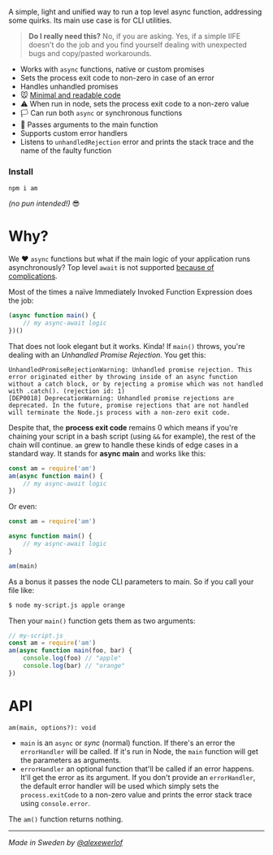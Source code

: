 A simple, light and unified way to run a top level async function, addressing some quirks.
Its main use case is for CLI utilities.

> **Do I really need this?** No, if you are asking. Yes, if a simple IIFE doesn't do the job and you find yourself dealing with unexpected bugs and copy/pasted workarounds. 

* Works with `async` functions, native or custom promises
* Sets the process exit code to non-zero in case of an error
* Handles unhandled promises
* 🐭 [Minimal and readable code](./index.js)
* ⚠ When run in node, sets the process exit code to a non-zero value
* 🏳 Can run both `async` or synchronous functions
* 💌 Passes arguments to the main function
* Supports custom error handlers
* Listens to `unhandledRejection` error and prints the stack trace and the name of the faulty function

### Install

`npm i am`

_(no pun intended!)_ 😎

# Why?

We ♥ `async` functions but what if the main logic of your application runs asynchronously?
Top level `await` is not supported [because of complications](https://gist.github.com/Rich-Harris/0b6f317657f5167663b493c722647221).

Most of the times a naïve Immediately Invoked Function Expression does the job:

```javascript
(async function main() {
    // my async-await logic
})()
```

That does not look elegant but it works. Kinda! If `main()` throws, you're dealing with an *Unhandled Promise Rejection*.
You get this:

```
UnhandledPromiseRejectionWarning: Unhandled promise rejection. This error originated either by throwing inside of an async function without a catch block, or by rejecting a promise which was not handled with .catch(). (rejection id: 1)
[DEP0018] DeprecationWarning: Unhandled promise rejections are deprecated. In the future, promise rejections that are not handled will terminate the Node.js process with a non-zero exit code.
```

Despite that, the **process exit code** remains 0 which means if you're chaining your script in a bash script (using `&&` for example), the rest of the chain will continue.
`am` grew to handle these kinds of edge cases in a standard way. It stands for **async main** and works like this:

```javascript
const am = require('am')
am(async function main() {
    // my async-await logic
})
```

Or even:

```javascript
const am = require('am')

async function main() {
    // my async-await logic
}

am(main)
```

As a bonus it passes the node CLI parameters to main. So if you call your file like:

```bash
$ node my-script.js apple orange
```

Then your `main()` function gets them as two arguments:

```javascript
// my-script.js
const am = require('am')
am(async function main(foo, bar) {
    console.log(foo) // "apple"
    console.log(bar) // "orange"
})
```

# API

`am(main, options?): void`

* `main` is an `async` or *sync* (normal) function. If there's an error the `errorHandler` will be called.
  If it's run in Node, the `main` function will get the parameters as arguments.
* `errorHandler` an optional function that'll be called if an error happens.
  It'll get the error as its argument.
  If you don't provide an `errorHandler`, the default error handler will be used which simply sets the `process.exitCode` to a non-zero value and prints the error stack trace using `console.error`.

The `am()` function returns nothing.

---

_Made in Sweden by [@alexewerlof](https://twitter.com/alexewerlof)_

